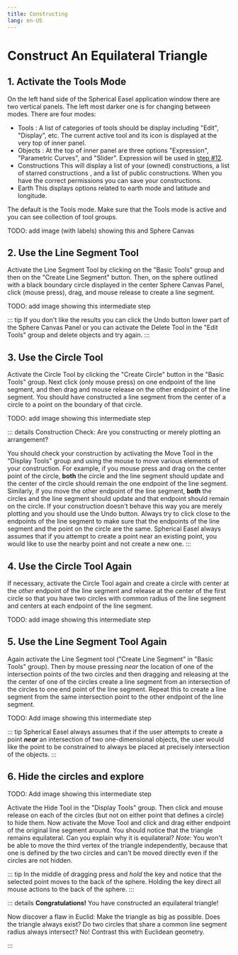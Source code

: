 ```yaml
---
title: Constructing
lang: en-US
---
```


# Construct An Equilateral Triangle

## 1. Activate the Tools Mode

On the left hand side of the Spherical Easel application window there are two vertical panels. The left most darker one is for changing between modes.  There are four modes:

- Tools <IconBase icon-name="toolsTab" />: A list of categories of tools should be display including "Edit", "Display", etc. The current active tool and its icon is displayed at the very top of inner panel.
- Objects <IconBase icon-name="objectsTab" />: At the top of inner panel are three options "Expression", "Parametric Curves", and "Slider". Expression will be used in [step #12](/quickstart/measure#12-use-the-calculation-tool).
- Constructions <IconBase icon-name="constructionsTab" /> This will display a list of your (owned) constructions, a list of starred constructions <IconBase icon-name="starConstruction" />, and a list of public constructions. When you have the correct permissions you can save your constructions.
- Earth <IconBase icon-name="earthTab" /> This displays options related to earth mode and latitude and longitude.

The default is the Tools mode.  Make sure that the Tools mode is active and you can see collection of tool groups.

TODO: add image (with labels) showing this and Sphere Canvas

## 2. Use the Line Segment Tool

Activate the Line Segment Tool by clicking on the "Basic Tools" group and then on the "Create Line Segment" <IconBase icon-name="segment" /> button. Then, on the sphere outlined with a black boundary circle displayed in the center Sphere Canvas Panel, click (mouse press), drag, and mouse release to create a line segment.

TODO: add image showing this intermediate step

::: tip
If you don't like the results you can click the Undo <IconBase icon-name="undo" /> button lower part of the Sphere Canvas Panel or you can activate the Delete Tool <IconBase icon-name="delete" /> in the "Edit Tools" group and delete objects and try again.
:::

## 3. Use the Circle Tool

Activate the Circle Tool by clicking the "Create Circle" <IconBase icon-name="circle" /> button in the "Basic Tools" group. Next click (only mouse press) on one endpoint of the line segment, and then drag and mouse release on the other endpoint of the line segment. You should have constructed a line segment from the center of a circle to a point on the boundary of that circle.

TODO: add image showing this intermediate step

::: details Construction Check: Are you constructing or merely plotting an arrangement?

You should check your construction by activating the Move Tool <IconBase icon-name="move" />  in the "Display Tools" group and using the mouse to move various elements of your construction. For example, if you mouse press and drag on the center point of the circle, **both** the circle and the line segment should update and the center of the circle should remain the one endpoint of the line segment. Similarly, if you move the other endpoint of the line segment, **both** the circles and the line segment should update and that endpoint should remain on the circle. If your construction doesn't behave this way you are merely plotting and you should use the Undo <IconBase icon-name="undo" /> button. Always try to click close to the endpoints of the line segment to make sure that the endpoints of the line segment and the point on the circle are the same. Spherical Easel always assumes that if you attempt to create a point near an existing point, you would like to use the nearby point and not create a new one.
:::

## 4. Use the Circle Tool Again

If necessary, activate the Circle Tool <IconBase icon-name="circle" />  again and create a circle with center at the _other_ endpoint of the line segment and release at the center of the first circle so that you have two circles with common radius of the line segment and centers at each endpoint of the line segment.

TODO: add image showing this intermediate step

## 5. Use the Line Segment Tool Again

Again activate the Line Segment tool ("Create Line Segment" <IconBase icon-name="segment" /> in "Basic Tools" group). Then by mouse pressing _near_ the location of one of the intersection points of the two circles and then dragging and releasing at the the center of one of the circles create a line segment from an intersection of the circles to one end point of the line segment. Repeat this to create a line segment from the same intersection point to the other endpoint of the line segment.

TODO: Add image showing this intermediate step

::: tip
Spherical Easel always assumes that if the user attempts to create a point _**near**_ an intersection of two one-dimensional objects, the user would like the point to be constrained to always be placed at precisely intersection of the objects.
:::

## 6. Hide the circles and explore

TODO: Add image showing this intermediate step

Activate the Hide Tool <IconBase icon-name="hide" /> in the "Display Tools" group. Then click and mouse release on each of the circles (but not on either point that defines a circle) to hide them. Now activate the Move Tool <IconBase icon-name="move" /> and click and drag either endpoint of the original line segment around. You should notice that the triangle remains equilateral. Can you explain why it is equilateral? _Note_: You won't be able to move the third vertex of the triangle independently, because that one is defined by the two circles and can't be moved directly even if the circles are not hidden.

::: tip
In the middle of dragging press and _hold_ the <KeyShortcuts macShift pcShift  /> key and notice that the selected point moves to the back of the sphere. Holding the <KeyShortcuts macShift pcShift  /> key direct all mouse actions to the back of the sphere.
:::

::: details **Congratulations!** You have constructed an equilateral triangle!

Now discover a flaw in Euclid: Make the triangle as big as possible. Does the triangle always exist? Do two circles that share a common line segment radius always intersect? No! Contrast this with Euclidean geometry.

:::
